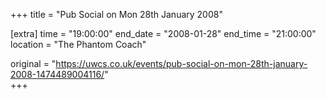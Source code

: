 +++
title = "Pub Social on Mon 28th January 2008"

[extra]
time = "19:00:00"
end_date = "2008-01-28"
end_time = "21:00:00"
location = "The Phantom Coach"

original = "https://uwcs.co.uk/events/pub-social-on-mon-28th-january-2008-1474489004116/"    
+++



